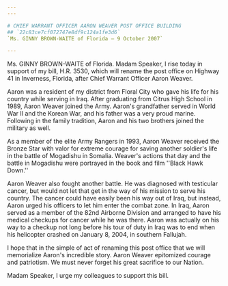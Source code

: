 ```yaml
---
---

# CHIEF WARRANT OFFICER AARON WEAVER POST OFFICE BUILDING
## `22c83ce7cf072747e8df9c124a1fe3d6`
`Ms. GINNY BROWN-WAITE of Florida — 9 October 2007`

---
```



Ms. GINNY BROWN-WAITE of Florida. Madam Speaker, I rise today in 
support of my bill, H.R. 3530, which will rename the post office on 
Highway 41 in Inverness, Florida, after Chief Warrant Officer Aaron 
Weaver.

Aaron was a resident of my district from Floral City who gave his 
life for his country while serving in Iraq. After graduating from 
Citrus High School in 1989, Aaron Weaver joined the Army. Aaron's 
grandfather served in World War II and the Korean War, and his father 
was a very proud marine. Following in the family tradition, Aaron and 
his two brothers joined the military as well.

As a member of the elite Army Rangers in 1993, Aaron Weaver received 
the Bronze Star with valor for extreme courage for saving another 
soldier's life in the battle of Mogadishu in Somalia. Weaver's actions 
that day and the battle in Mogadishu were portrayed in the book and 
film ''Black Hawk Down.''

Aaron Weaver also fought another battle. He was diagnosed with 
testicular cancer, but would not let that get in the way of his mission 
to serve his country. The cancer could have easily been his way out of 
Iraq, but instead, Aaron urged his officers to let him enter the combat 
zone. In Iraq, Aaron served as a member of the 82nd Airborne Division 
and arranged to have his medical checkups for cancer while he was 
there. Aaron was actually on his way to a checkup not long before his 
tour of duty in Iraq was to end when his helicopter crashed on January 
8, 2004, in southern Fallujah.

I hope that in the simple of act of renaming this post office that we 
will memorialize Aaron's incredible story. Aaron Weaver epitomized 
courage and patriotism. We must never forget his great sacrifice to our 
Nation.

Madam Speaker, I urge my colleagues to support this bill.